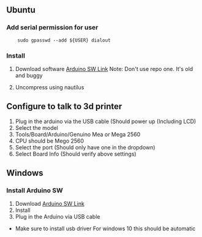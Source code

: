 ## Ubuntu
### Add serial permission for user

        sudo gpasswd --add ${USER} dialout

### Install

1. Download software
    [Arduino SW Link](https://www.arduino.cc/en/Main/Software)
    Note: Don't use repo one.  It's old and buggy

1. Uncompress using nautilus
        

## Configure to talk to 3d printer

1.  Plug in the arduino via the USB cable (Should power up (Including LCD)
2. Select the model
3. Tools/Board/Arduino/Genuino Mea or Mega 2560
4. CPU should be Mego 2560
5. Select the port (Should only have one in the dropdown)
6. Select Board Info (Should verify above settings)

## Windows
### Install Arduino SW
1. Download
[Arduino SW Link](https://www.arduino.cc/en/Main/Software)
1. Install
1. Plug in the Arduino via USB cable
* Make sure to install usb driver For windows 10 this should be automatic

        
<!--stackedit_data:
eyJoaXN0b3J5IjpbMjEyMTc5NDU3OSwtMTU1MTcxNTY5NywtMj
ExOTkyMjY1MiwxMzEwODk0ODE4LDgxMjE3NTM4M119
-->